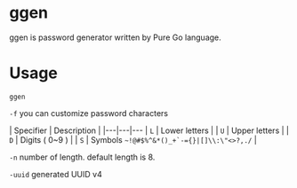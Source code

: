 # ggen
ggen is password generator written by Pure Go language.

# Usage

```shell
ggen
```

`-f` you can customize password characters

| Specifier | Description |
|---|---|---
| `L` | Lower letters |
| `U` | Upper letters |
| `D` | Digits ( 0~9 ) |
| `S` | Symbols ``~!@#$%^&*()_+`-={}|[]\\:\"<>?,./`` |

`-n` number of length. default length is 8.

`-uuid` generated UUID v4

